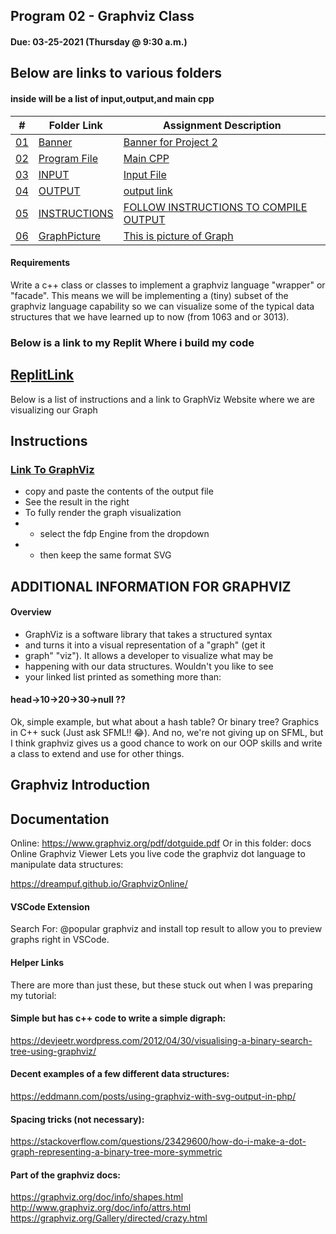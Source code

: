 ## Program 02 - Graphviz Class

#### Due: 03-25-2021 (Thursday @ 9:30 a.m.)



## Below are links to various folders
#### inside will be a list of input,output,and main cpp

|   #    | Folder Link       | Assignment Description                          |
|------- |-------------------|-------------------------------------------------|
| [01](.P02) |  [Banner](./P02) | [ Banner for Project 2](./P02)|
| [02](.main.cpp) |  [Program File](./main.cpp) | [ Main CPP](./main.cpp)|
| [03](.input.txt) |  [INPUT](./input.txt) | [ Input File ](./input.txt)   |
| [04](.output.txt) |  [OUTPUT](./output.txt) | [output link](./output.txt)|
| [05](.Instructions.txt) |  [INSTRUCTIONS](./Instructions.txt) | [FOLLOW INSTRUCTIONS TO COMPILE OUTPUT](./Instructions.txt)|
| [06](.GraphvizMap.png) |  [GraphPicture](./GraphvizMap.png) | [This is picture of Graph](./GraphvizMap.png)   |

#### Requirements
Write a c++ class or classes to implement a graphviz language "wrapper" or "facade". This means we will be implementing a (tiny) subset of the graphviz language capability so we can visualize some of the typical data structures that we have learned up to now (from 1063 and or 3013).


### Below is a link to my Replit Where i build my code


## [ReplitLink](https://replit.com/@ethancoyle7/progr2revised)


 Below is a list of instructions and a link to GraphViz Website where we are visualizing our Graph
 
## Instructions

### [Link To GraphViz](https://dreampuf.github.io/GraphvizOnline)

* copy and paste the contents of the output file
* See the result in the right 
* To fully render the graph visualization
* * select the fdp Engine from the dropdown
* * then keep the same format SVG


## ADDITIONAL INFORMATION FOR GRAPHVIZ

#### Overview
* GraphViz is a software library that takes a structured syntax 
* and turns it into a visual representation of a "graph" (get it
* graph" "viz"). It allows a developer to visualize what may be 
* happening with our data structures. Wouldn't you like to see 
* your linked list printed as something more than:

#### head->10->20->30->null ??

Ok, simple example, but what about a hash table? Or binary tree? Graphics in C++ suck (Just ask SFML!! 😂). And no, we're not giving up on SFML, but I think graphviz gives us a good chance to work on our OOP skills and write a class to extend and use for other things.

## Graphviz Introduction

## Documentation
Online: https://www.graphviz.org/pdf/dotguide.pdf
Or in this folder: docs
Online Graphviz Viewer
Lets you live code the graphviz dot language to manipulate data structures:

https://dreampuf.github.io/GraphvizOnline/

#### VSCode Extension
Search For: @popular graphviz and install top result to allow you to preview graphs right in VSCode.

#### Helper Links
There are more than just these, but these stuck out when I was preparing my tutorial:

#### Simple but has c++ code to write a simple digraph:
https://devjeetr.wordpress.com/2012/04/30/visualising-a-binary-search-tree-using-graphviz/

#### Decent examples of a few different data structures:
https://eddmann.com/posts/using-graphviz-with-svg-output-in-php/

#### Spacing tricks (not necessary):
https://stackoverflow.com/questions/23429600/how-do-i-make-a-dot-graph-representing-a-binary-tree-more-symmetric

#### Part of the graphviz docs:
https://graphviz.org/doc/info/shapes.html
http://www.graphviz.org/doc/info/attrs.html
https://graphviz.org/Gallery/directed/crazy.html

 
